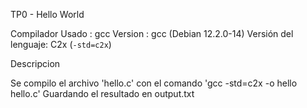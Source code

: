 TP0 - Hello World

Compilador Usado : gcc
Version : gcc (Debian 12.2.0-14)
Versión del lenguaje: C2x (`-std=c2x`)

Descripcion

Se compilo el archivo 'hello.c' con el comando 'gcc -std=c2x -o hello hello.c'
Guardando el resultado en output.txt
